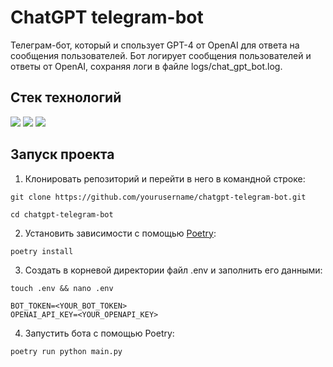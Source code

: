 # ChatGPT telegram-bot

Телеграм-бот, который и спользует GPT-4 от OpenAI для ответа на сообщения пользователей. 
Бот логирует сообщения пользователей и ответы от OpenAI, сохраняя логи в файле logs/chat_gpt_bot.log.

## Стек технологий 

![](https://img.shields.io/badge/Python-3.10-black?style=flat&logo=python) 
![](https://img.shields.io/badge/python_telegram_bot-13.7-black?style=flat&logo=telegram)
![](https://img.shields.io/badge/Openai-0.27.0-black?style=flat&logo=openai)

## Запуск проекта

1. Клонировать репозиторий и перейти в него в командной строке:

```
git clone https://github.com/yourusername/chatgpt-telegram-bot.git
```

```
cd chatgpt-telegram-bot
```

2. Установить зависимости с помощью [Poetry](https://python-poetry.org/docs/):

```
poetry install
```

3. Создать в корневой директории файл .env и заполнить его данными:

```
touch .env && nano .env
```

```
BOT_TOKEN=<YOUR_BOT_TOKEN>
OPENAI_API_KEY=<YOUR_OPENAPI_KEY>
```

4. Запустить бота с помощью Poetry:

```
poetry run python main.py
```
